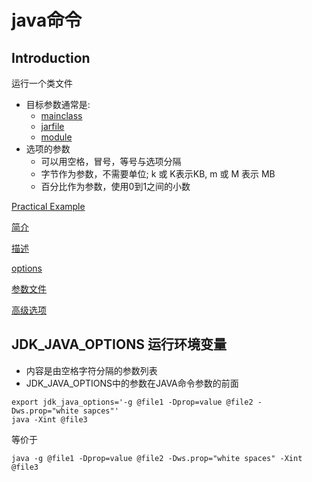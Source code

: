 # java命令

## Introduction

运行一个类文件

- 目标参数通常是:
  - [mainclass](Java_MainClass.md)
  - [jarfile](Java_Jar_File.md)
  - [module](Java_Module.md)
- 选项的参数
  - 可以用空格，冒号，等号与选项分隔
  - 字节作为参数，不需要单位; k 或 K表示KB, m 或 M 表示 MB
  - 百分比作为参数，使用0到1之间的小数

[Practical Example](Java_Example_Of_Java_Command.md)

[简介](Java_Command_Java_Synopsis.md)

[描述](Java_Command_Java_Description.md)

[options](Java_Command_Java_Options.md)

[参数文件](Java_Command_Java_Argument_File.md)

[高级选项](Java_Command_Java_Advanced_Options.md)

## JDK_JAVA_OPTIONS 运行环境变量

- 内容是由空格字符分隔的参数列表
- JDK_JAVA_OPTIONS中的参数在JAVA命令参数的前面

```shell
export jdk_java_options='-g @file1 -Dprop=value @file2 -Dws.prop="white sapces"'
java -Xint @file3
```

等价于

```shell
java -g @file1 -Dprop=value @file2 -Dws.prop="white spaces" -Xint @file3
```